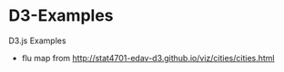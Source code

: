 # D3-Examples
D3.js Examples

- flu map from http://stat4701-edav-d3.github.io/viz/cities/cities.html
